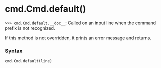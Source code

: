 # cmd.Cmd.default()

`>>> cmd.Cmd.default.__doc__`: Called on an input line when the command prefix is not recognized.

If this method is not overridden, it prints an error message and returns.

### Syntax

```python
cmd.Cmd.default(line)
```